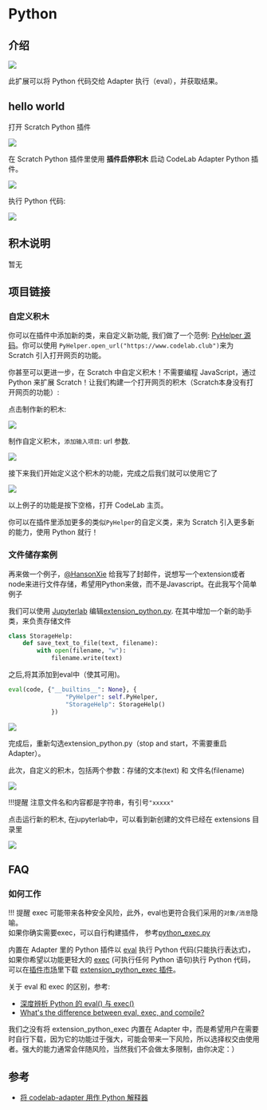 # Python

## 介绍
![](https://create.codelab.club/static/assets/1179a47022f9371566a78bd7868b68c8.jpg)

此扩展可以将 Python 代码交给 Adapter 执行（eval），并获取结果。

## hello world

打开 Scratch Python 插件

![](/img/1cd2e68f21c8a9d46f3a77f246b2cb41.png)

在 Scratch Python 插件里使用 **插件启停积木** 启动 CodeLab Adapter Python 插件。

![](/img/0d02673f6b41e5682510700191d28888.png)

执行 Python 代码:

![](/img/be7dd34fa27a46d1d1a4bd0dd2d6f71e.png)

## 积木说明
暂无

## 项目链接

### 自定义积木

你可以在插件中添加新的类，来自定义新功能, 我们做了一个范例: [PyHelper 源码](https://github.com/CodeLabClub/codelab_adapter_extensions/blob/master/extensions_v3/extension_python.py#L18)。你可以使用 `PyHelper.open_url("https://www.codelab.club")`来为 Scratch 引入打开网页的功能。

你甚至可以更进一步，在 Scratch 中自定义积木！不需要编程 JavaScript，通过 Python 来扩展 Scratch！让我们构建一个打开网页的积木（Scratch本身没有打开网页的功能）:

点击制作新的积木:

![](/img/96e4ef0e81593944dbce7071bc81b828.png)

制作自定义积木，`添加输入项目`: url 参数.

![](/img/006c9f1b71307986b95d19ffea8c83e9.png)

接下来我们开始定义这个积木的功能，完成之后我们就可以使用它了

![](/img/3934f415f497c5080c7102cd6df3cb89.png)

以上例子的功能是按下空格，打开 CodeLab 主页。

你可以在插件里添加更多的类似`PyHelper`的自定义类，来为 Scratch 引入更多新的能力，使用 Python 就行！

### 文件储存案例

再来做一个例子，[@HansonXie](http://www.concentric-circle.com/author/admin/) 给我写了封邮件，说想写一个extension或者node来进行文件存储，希望用Python来做，而不是Javascript。在此我写个简单例子

我们可以使用 [Jupyterlab](/extension_guide/jupyterlab/) 编辑[extension_python.py](https://github.com/CodeLabClub/codelab_adapter_extensions/blob/master/extensions_v3/extension_python.py). 在其中增加一个新的助手类，来负责存储文件

```python
class StorageHelp:
    def save_text_to_file(text, filename):
        with open(filename, "w"):
            filename.write(text)

```

之后,将其添加到eval中（使其可用)。

```python
eval(code, {"__builtins__": None}, {
                "PyHelper": self.PyHelper,
                "StorageHelp": StorageHelp()
            })
```

![](/img/262902f683ac487805e57536b8514dcb.png)

完成后，重新勾选extension_python.py（stop and start，不需要重启 Adapter）。

此次，自定义的积木，包括两个参数：存储的文本(text) 和 文件名(filename)

![](/img/53b39ca6689c28684215713de1410341.png)

!!!提醒
    注意文件名和内容都是字符串，有引号`"xxxxx"`

点击运行新的积木, 在jupyterlab中，可以看到新创建的文件已经在 extensions 目录里

![](/img/0a58a769497bdd4cacb5e93acca88014.png)

## FAQ
### 如何工作

!!! 提醒
    exec 可能带来各种安全风险，此外，eval也更符合我们采用的`对象/消息`隐喻。  
    如果你确实需要exec，可以自行构建插件， 参考[python_exec.py](https://github.com/CodeLabClub/codelab_adapter_extensions/blob/master/extensions_v3/python_exec.py)

内置在 Adapter 里的 Python 插件以 [eval](https://docs.python.org/zh-cn/3.7/library/functions.html#eval) 执行 Python 代码(只能执行表达式)，如果你希望以功能更轻大的 [exec](https://docs.python.org/zh-cn/3.7/library/functions.html#exec) (可执行任何 Python 语句)执行 Python 代码，可以在[插件市场](/extension_guide/extension_market/)里下载 [extension_python_exec 插件](/extension_guide/python_exec/)。

关于 eval 和 exec 的区别，参考:

-   [深度辨析 Python 的 eval() 与 exec()](https://juejin.im/post/5c97885b6fb9a070c11f929e)
-   [What's the difference between eval, exec, and compile?](https://stackoverflow.com/questions/2220699/whats-the-difference-between-eval-exec-and-compile)

我们之没有将 extension_python_exec 内置在 Adapter 中，而是希望用户在需要时自行下载，因为它的功能过于强大，可能会带来一下风险，所以选择权交由使用者。强大的能力通常会伴随风险，当然我们不会做太多限制，由你决定：）


## 参考

-   [将 codelab-adapter 用作 Python 解释器](https://wwj718.github.io/scratch3-adapter-as-python-interpreter.html)

<!--
-   [使用 Scratch 3.0 制作幻灯片](https://wwj718.github.io/scratch3-adapter-presentation.html)。

-->
